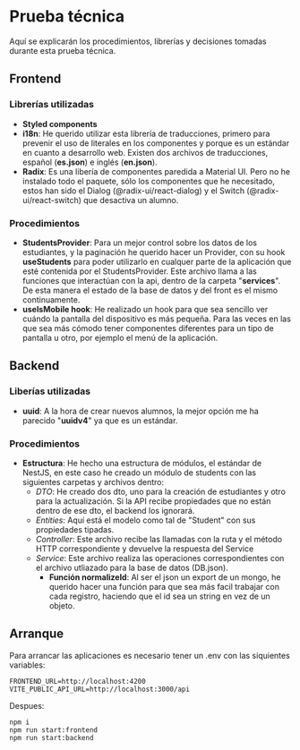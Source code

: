 
# Prueba técnica

Aquí se explicarán los procedimientos, librerías y decisiones tomadas durante esta prueba técnica.

## Frontend

### Librerías utilizadas

- **Styled components**
- **i18n**: He querido utilizar esta librería de traducciones, primero para prevenir el uso de literales en los componentes y porque es un estándar en cuanto a desarrollo web. Existen dos archivos de traducciones, español (**es.json**) e inglés (**en.json**).
- **Radix**: Es una libería de componentes paredida a Material UI. Pero no he instalado todo el paquete, sólo los componentes que he necesitado, estos han sido el Dialog (@radix-ui/react-dialog) y el Switch (@radix-ui/react-switch) que desactiva un alumno.

### Procedimientos

- **StudentsProvider**: Para un mejor control sobre los datos de los estudiantes, y la paginación he querido hacer un Provider, con su hook **useStudents** para poder utilizarlo en cualquer parte de la aplicación que esté contenida por el StudentsProvider. Este archivo llama a las funciones que interactúan con la api, dentro de la carpeta "**services**". De esta manera el estado de la base de datos y del front es el mismo continuamente.
- **useIsMobile hook**: He realizado un hook para que sea sencillo ver cuándo la pantalla del dispositivo es más pequeña. Para las veces en las que sea más cómodo tener componentes diferentes para un tipo de pantalla u otro, por ejemplo el menú de la aplicación.

## Backend

### Liberías utilizadas

- **uuid**: A la hora de crear nuevos alumnos, la mejor opción me ha parecido "**uuidv4**" ya que es un estándar.

### Procedimientos

- **Estructura**: He hecho una estructura de módulos, el estándar de NestJS, en este caso he creado un módulo de students con las siguientes carpetas y archivos dentro:
  - _DTO_: He creado dos dto, uno para la creación de estudiantes y otro para la actualización. Si la API recibe propiedades que no están dentro de ese dto, el backend los ignorará.
  - _Entities_: Aquí está el modelo como tal de "Student" con sus propiedades tipadas.
  - _Controller_: Este archivo recibe las llamadas con la ruta y el método HTTP correspondiente y devuelve la respuesta del Service
  - _Service_: Este archivo realiza las operaciones correspondientes con el archivo utliazado para la base de datos (DB.json).
    - **Función normalizeId**: Al ser el json un export de un mongo, he querido hacer una función para que sea más facil trabajar con cada registro, haciendo que el id sea un string en vez de un objeto.


## Arranque
Para arrancar las aplicaciones es necesario tener un .env con las siquientes variables:

    FRONTEND_URL=http://localhost:4200
    VITE_PUBLIC_API_URL=http://localhost:3000/api

Despues: 

    npm i
    npm run start:frontend
    npm run start:backend

